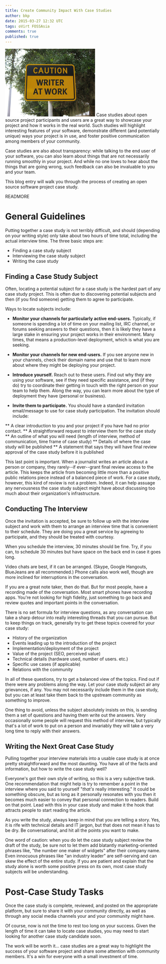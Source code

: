 ```yaml
---
title: Create Community Impact With Case Studies
author: bkp
date: 2015-03-27 12:32 UTC
tags: oVirt FOSSAsia
comments: true
published: true
---
```

![caution sign](/images/blog/caution1.jpg) Case studies about open source project participants and users are a great way to showcase your project and how it works in the real world. Such studies will highlight interesting features of your software, demonstrate different (and potentially unique) ways your project is in use, and foster positive communication among members of your community.

Case studies are also about transparency: while talking to the end user of your software, you can also learn about things that are not necessarily running smoothly in your project. And while no one loves to hear about the things that are going wrong, such feedback can also be invaluable to you and your team.

This blog entry will walk you through the process of creating an open source software project case study.

READMORE

# General Guidelines

Putting together a case study is not terribly difficult, and should (depending on your writing style) only take about two hours of time total, including the actual interview time. The three basic steps are:

* Finding a case study subject
* Interviewing the case study subject
* Writing the case study

## Finding a Case Study Subject

Often, locating a potential subject for a case study is the hardest part of any case study project. This is often due to discovering potential subjects and then (if you find someone) getting them to agree to participate.

Ways to locate subjects include:

* **Monitor your channels for particularly active end-users.** Typically, if someone is spending a lot of time on your mailing list, IRC channel, or forums seeking answers to their questions, then it is likely they have a large stake in ensuring your project works in their environment. Many times, that means a production-level deployment, which is what you are seeking.

* **Monitor your channels for new end-users.** If you see anyone new in your channels, check their domain name and use that to learn more about where they might be deploying your project.

* **Introduce yourself.** Reach out to these users. Find out why they are using your software, see if they need specific assistance, and (if they do) try to coordinate their getting in touch with the right person on your team to help them. Along the way, you can learn more about the type of deployment they have (personal or business).

* **Invite them to participate.** You should have a standard invitation email/message to use for case study participation. The invitation should include: 

** A clear introduction to you and your project if you have had no prior contact.
** A straightforward request to interview them for the case study
** An outline of what you will need (length of interview, method of communication, time frame of case study)
** Details of where the case study will be published
** A statement that says they will have final review approval of the case study before it is published

This last point is important. When a journalist writes an article about a person or company, they rarely--if ever--grant final review access to the article. This keeps the article from becoming little more than a positive public relations piece instead of a balanced piece of work. For a case study, however, this kind of review is not a problem. Indeed, it can help assuage any nervousness the case study subject might have about discussing too much about their organization's infrastructure.

## Conducting The Interview

Once the invitation is accepted, be sure to follow up with the interview subject and work with them to arrange an interview time that is convenient to their schedule. They are doing you a great service by agreeing to participate, and they should be treated with courtesy.

When you schedule the interview, 30 minutes should be fine. Try, if you can, to schedule 30 minutes but have space on the back end in case it goes long. 

Video chats are best, if it can be arranged. (Skype, Google Hangouts, BlueJeans are all recommended.) Phone calls also work well, though are more inclined for interruptions in the conversation.

If you are a great note taker, then do that. But for most people, have a recording made of the conversation. Most smart phones have recording apps. You're not looking for high fidelity, just something to go back and review quotes and important points in the conversation.

There is no set formula for interview questions, as any conversation can take a sharp detour into really interesting threads that you can pursue. But to keep things on track, generally try to get these topics covered for your case study:

* History of the organization
* Events leading up to the introduction of the project
* Implementation/deployment of the project 
* Value of the project (SEO, perceived value)
* Technical details (hardware used, number of users. etc.)
* Specific use cases (if applicable)
* Relations with the community

In all of these questions, try to get a balanced view of the topics. Find out if there were any problems along the way. Let your case study subject air any grievances, if any. You may not necessarily include them in the case study, but you can at least take them back to the upstream community as something to improve.

One thing to avoid, unless the subject absolutely insists on this, is sending them a set of questions and having them write out the answers. Very occasionally some people will request this method of interview, but typically that's a lot of work to put on a person and invariably they will take a very long time to reply with their answers.

## Writing the Next Great Case Study

Pulling together your interview materials into a usable case study is at once pretty straightforward and the most daunting. You have all of the facts and information, but how to write the case study well?

Everyone's got their own style of writing, so this is a very subjective task. One recommendation that might help is try to remember a point in the interview where you said to yourself "*that's* really interesting." It could be something obscure, but as long as it personally resonates with you then it becomes much easier to convey that personal connection to readers. Build on that point. Lead with this in your case study and make it the hook that attracts people to start reading the article.

As you write the study, always keep in mind that you are telling a story. Yes, it is rife with technical details and IT jargon, but that does not mean it has to be dry. Be conversational, and hit all the points you want to make.

One word of caution: when you do let the case study subject review the draft of the study, be sure not to let them add blatantly marketing-oriented phrases like, "the number one maker of widgets" after their company name. Even innocuous phrases like "an industry leader" are self-serving and can skew the effect of the entire study. If you are patient and explain that the study alone is worth some positive press on its own, most case study subjects will be understanding.

# Post-Case Study Tasks

Once the case study is complete, reviewed, and posted on the appropriate platform, but sure to share it with your community directly, as well as through any social media channels your and your community might have.

Of course, now is not the time to rest too long on your success. Given the length of time it can take to locate case studies, you may need to start looking for another case study candidate soon.

The work will be worth it... case studies are a great way to highlight the success of your software project and share some attention with community members. It's a win for everyone with a small investment of time.

